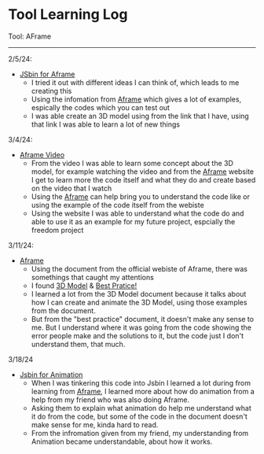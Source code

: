 # Tool Learning Log

Tool: AFrame

---

2/5/24:
* [JSbin for Aframe](https://jsbin.com/yasapodubi/edit?html,output)
  * I tried it out with different ideas I can think of, which leads to me creating this
  * Using the infomation from [Aframe](https://aframe.io/) which gives a lot of examples, espically the codes which you can test out
  * I was able create an 3D model using from the link that I have, using that link I was able to learn a lot of new things

3/4/24:
* [Aframe Video](https://www.youtube.com/watch?v=cS8uGfd_oG8)
  * From the video I was able to learn some concept about the 3D model, for example watching the video and from the [Aframe](https://aframe.io/) website I get to learn more the code itself and what they do and create based on the video that I watch
  * Using the [Aframe](https://aframe.io/) can help bring you to understand the code like or using the example of the code itself from the webiste
  * Using the website I was able to understand what the code do and able to use it as an example for my future project, espcially the freedom project

3/11/24:
* [Aframe](https://aframe.io/)
  * Using the document from the official webiste of Aframe, there was somethings that caught my attentions
  * I found [3D Model](https://aframe.io/docs/1.5.0/introduction/models.html) & [Best Pratice!](https://aframe.io/docs/1.5.0/introduction/best-practices.html)
  * I learned a lot from the 3D Model document because it talks about how I can create and animate the 3D Model, using those examples from the document.
  * But from the "best practice" document, it doesn't make any sense to me. But I understand where it was going from the code showing the error people make and the solutions to it, but the code just I don't understand them, that much.

3/18/24
* [Jsbin for Animation](https://jsbin.com/yixitejehi/edit?html,output)
  * When I was tinkering this code into Jsbin I learned a lot during from learning from [Aframe](https://aframe.io/), I learned more about how do animation from a help from my friend who was also doing Aframe.
  * Asking them to explain what animation do help me understand what it do from the code, but some of the code in the document doesn't make sense for me, kinda hard to read.
  * From the infromation given from my friend, my understanding from Animation became understandable, about how it works.
<!--
* Links you used today (websites, videos, etc)
* Things you tried, progress you made, etc
* Challenges, a-ha moments, etc
* Questions you still have
* What you're going to try next
-->
